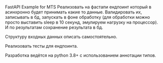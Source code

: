 FastAPI Example for MTS
Реализовать на фастапи ендпоинт который в асинхронно будет принимать какие то данные. Валидировать их, записывать в бд, запускать в фоне обработку (для обработки можно просто выставить sleep в 10 секунд, эмулируем нагрузку на процессор). И по результатам сохранение результата в бд.

Структуру входных данных описать самостоятельно.

Реализовать тесты для ендпоинта.

Разработка ведётся на python 3.8+ с использованием аннотации типов.
